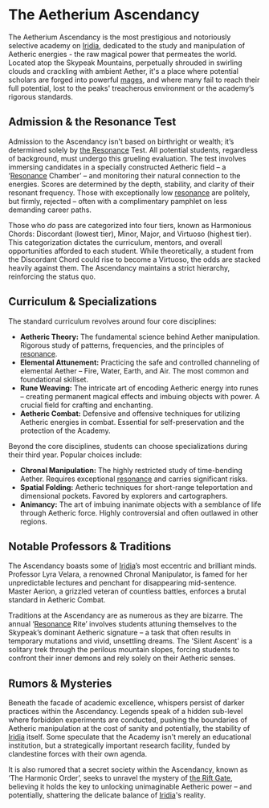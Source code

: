 # The Aetherium Ascendancy

The Aetherium Ascendancy is the most prestigious and notoriously selective academy on [Iridia](/geography/world/iridia.md), dedicated to the study and manipulation of Aetheric energies - the raw magical power that permeates the world. Located atop the Skypeak Mountains, perpetually shrouded in swirling clouds and crackling with ambient Aether, it's a place where potential scholars are forged into powerful [mages](/raw/20250504/mage/mages.md), and where many fail to reach their full potential, lost to the peaks' treacherous environment or the academy’s rigorous standards.

## Admission & the Resonance Test

Admission to the Ascendancy isn't based on birthright or wealth; it’s determined solely by [the Resonance](/raw/20250501/cataclysm/the-resonance.md) Test.  All potential students, regardless of background, must undergo this grueling evaluation. The test involves immersing candidates in a specially constructed Aetheric field – a ‘[Resonance](/raw/20250501/resonance/resonance.md) Chamber’ – and monitoring their natural connection to the energies. Scores are determined by the depth, stability, and clarity of their resonant frequency.  Those with exceptionally low [resonance](/raw/20250504/cataclysm/resonance.md) are politely, but firmly, rejected – often with a complimentary pamphlet on less demanding career paths. 

Those who *do* pass are categorized into four tiers, known as Harmonious Chords: Discordant (lowest tier), Minor, Major, and Virtuoso (highest tier). This categorization dictates the curriculum, mentors, and overall opportunities afforded to each student.  While theoretically, a student from the Discordant Chord could rise to become a Virtuoso, the odds are stacked heavily against them.  The Ascendancy maintains a strict hierarchy, reinforcing the status quo.

## Curriculum & Specializations

The standard curriculum revolves around four core disciplines: 

*   **Aetheric Theory:** The fundamental science behind Aether manipulation. Rigorous study of patterns, frequencies, and the principles of [resonance](/raw/20250501/resonance/resonance.md). 
*   **Elemental Attunement:** Practicing the safe and controlled channeling of elemental Aether – Fire, Water, Earth, and Air. The most common and foundational skillset. 
*   **Rune Weaving:** The intricate art of encoding Aetheric energy into runes – creating permanent magical effects and imbuing objects with power. A crucial field for crafting and enchanting. 
*   **Aetheric Combat:** Defensive and offensive techniques for utilizing Aetheric energies in combat. Essential for self-preservation and the protection of the Academy.

Beyond the core disciplines, students can choose specializations during their third year. Popular choices include:

*   **Chronal Manipulation:** The highly restricted study of time-bending Aether. Requires exceptional [resonance](/raw/20250501/resonance/resonance.md) and carries significant risks.
*   **Spatial Folding:** Aetheric techniques for short-range teleportation and dimensional pockets. Favored by explorers and cartographers.
*   **Animancy:** The art of imbuing inanimate objects with a semblance of life through Aetheric force. Highly controversial and often outlawed in other regions.

## Notable Professors & Traditions

The Ascendancy boasts some of [Iridia](/geography/world/iridia.md)’s most eccentric and brilliant minds. Professor Lyra Velara, a renowned Chronal Manipulator, is famed for her unpredictable lectures and penchant for disappearing mid-sentence.  Master Aerion, a grizzled veteran of countless battles, enforces a brutal standard in Aetheric Combat. 

Traditions at the Ascendancy are as numerous as they are bizarre. The annual ‘[Resonance](/raw/20250501/resonance/resonance.md) Rite’ involves students attuning themselves to the Skypeak’s dominant Aetheric signature – a task that often results in temporary mutations and vivid, unsettling dreams. The 'Silent Ascent' is a solitary trek through the perilous mountain slopes, forcing students to confront their inner demons and rely solely on their Aetheric senses.

## Rumors & Mysteries

Beneath the facade of academic excellence, whispers persist of darker practices within the Ascendancy. Legends speak of a hidden sub-level where forbidden experiments are conducted, pushing the boundaries of Aetheric manipulation at the cost of sanity and potentially, the stability of [Iridia](/geography/world/iridia.md) itself. Some speculate that the Academy isn't merely an educational institution, but a strategically important research facility, funded by clandestine forces with their own agenda.

It is also rumored that a secret society within the Ascendancy, known as ‘The Harmonic Order’, seeks to unravel the mystery of [the Rift Gate](/geography/settlement/enclave/scholars-rift/the-rift-gate.md), believing it holds the key to unlocking unimaginable Aetheric power – and potentially, shattering the delicate balance of [Iridia](/geography/world/iridia.md)'s reality.
